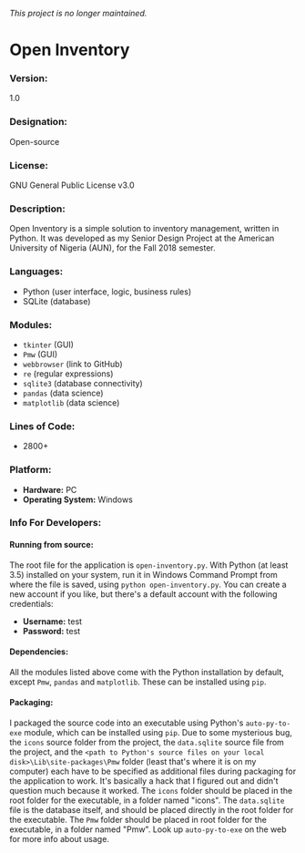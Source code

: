 _This project is no longer maintained._


# Open Inventory

### Version: 
1.0

### Designation:
Open-source

### License: 
GNU General Public License v3.0

### Description:
Open Inventory is a simple solution to inventory management, written in Python. It was developed as my Senior Design Project at the American University of Nigeria (AUN), for the Fall 2018 semester.

### Languages:
* Python (user interface, logic, business rules)
* SQLite (database)

### Modules:
* ```tkinter``` (GUI)
* ```Pmw``` (GUI)
* ```webbrowser``` (link to GitHub)
* ```re``` (regular expressions)
* ```sqlite3``` (database connectivity)
* ```pandas``` (data science)
* ```matplotlib``` (data science)

### Lines of Code:
* 2800+

### Platform:
* **Hardware:** PC
* **Operating System:** Windows

### Info For Developers:

#### Running from source:
The root file for the application is ```open-inventory.py```. With Python (at least 3.5) installed on your system, run it in Windows Command Prompt from where the file is saved, using ```python open-inventory.py```. You can create a new account if you like, but there's a default account with the following credentials:
* **Username:** test
* **Password:** test

#### Dependencies:
All the modules listed above come with the Python installation by default, except ```Pmw```, ```pandas``` and ```matplotlib```. These can be installed using ```pip```.

#### Packaging:
I packaged the source code into an executable using Python's ```auto-py-to-exe``` module, which can be installed using ```pip```. Due to some mysterious bug, the ```icons``` source folder from the project, the ```data.sqlite``` source file from the project, and the ```<path to Python's source files on your local disk>\Lib\site-packages\Pmw``` folder (least that's where it is on my computer) each have to be specified as additional files during packaging for the application to work. It's basically a hack that I figured out and didn't question much because it worked. The ```icons``` folder should be placed in the root folder for the executable, in a folder named "icons". The ```data.sqlite``` file is the database itself, and should be placed directly in the root folder for the executable. The ```Pmw``` folder should be placed in root folder for the executable, in a folder named "Pmw". Look up ```auto-py-to-exe``` on the web for more info about usage.  
